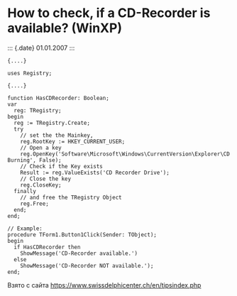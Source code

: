 How to check, if a CD-Recorder is available? (WinXP)
====================================================

::: {.date}
01.01.2007
:::

    {....}
     
    uses Registry;
     
    {....}
     
    function HasCDRecorder: Boolean;
    var
      reg: TRegistry;
    begin
      reg := TRegistry.Create;
      try
        // set the the Mainkey, 
        reg.RootKey := HKEY_CURRENT_USER;
        // Open a key
        reg.OpenKey('Software\Microsoft\Windows\CurrentVersion\Explorer\CD Burning', False);
        // Check if the Key exists
        Result := reg.ValueExists('CD Recorder Drive');
        // Close the key
        reg.CloseKey;
      finally
        // and free the TRegistry Object
        reg.Free;
      end;
    end;
     
    // Example:
    procedure TForm1.Button1Click(Sender: TObject);
    begin
      if HasCDRecorder then
        ShowMessage('CD-Recorder available.')
      else
        ShowMessage('CD-Recorder NOT available.');
    end;

Взято с сайта <https://www.swissdelphicenter.ch/en/tipsindex.php>
